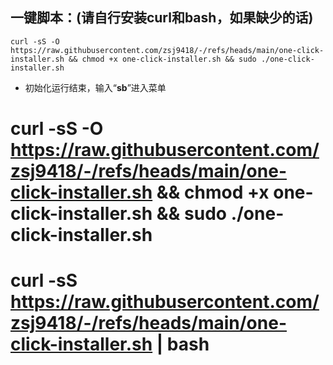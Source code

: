 ## 一键脚本：(请自行安装curl和bash，如果缺少的话)
```
curl -sS -O https://raw.githubusercontent.com/zsj9418/-/refs/heads/main/one-click-installer.sh && chmod +x one-click-installer.sh && sudo ./one-click-installer.sh
```
- 初始化运行结束，输入“**sb**”进入菜单
# curl -sS -O https://raw.githubusercontent.com/zsj9418/-/refs/heads/main/one-click-installer.sh && chmod +x one-click-installer.sh && sudo ./one-click-installer.sh
# curl -sS https://raw.githubusercontent.com/zsj9418/-/refs/heads/main/one-click-installer.sh | bash
